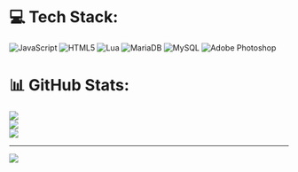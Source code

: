 
# 💻 Tech Stack:
![JavaScript](https://img.shields.io/badge/javascript-%23323330.svg?style=for-the-badge&logo=javascript&logoColor=%23F7DF1E) ![HTML5](https://img.shields.io/badge/html5-%23E34F26.svg?style=for-the-badge&logo=html5&logoColor=white) ![Lua](https://img.shields.io/badge/lua-%232C2D72.svg?style=for-the-badge&logo=lua&logoColor=white) ![MariaDB](https://img.shields.io/badge/MariaDB-003545?style=for-the-badge&logo=mariadb&logoColor=white) ![MySQL](https://img.shields.io/badge/mysql-%2300000f.svg?style=for-the-badge&logo=mysql&logoColor=white) ![Adobe Photoshop](https://img.shields.io/badge/adobe%20photoshop-%2331A8FF.svg?style=for-the-badge&logo=adobe%20photoshop&logoColor=white)
# 📊 GitHub Stats:
![](https://github-readme-stats.vercel.app/api?username=hoaxik&theme=radical&hide_border=false&include_all_commits=false&count_private=true)<br/>
![](https://github-readme-streak-stats.herokuapp.com/?user=hoaxik&theme=radical&hide_border=false)<br/>
![](https://github-readme-stats.vercel.app/api/top-langs/?username=hoaxik&theme=radical&hide_border=false&include_all_commits=false&count_private=true&layout=compact)

---
[![](https://visitcount.itsvg.in/api?id=hoaxik&icon=5&color=1)](https://visitcount.itsvg.in)

<!-- Proudly created with GPRM ( https://gprm.itsvg.in ) -->
